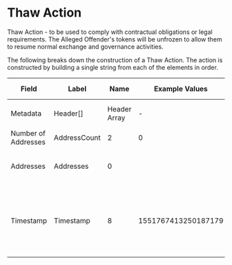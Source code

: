 
# Thaw Action

Thaw Action -  to be used to comply with contractual obligations or legal requirements.  The Alleged Offender's tokens will be unfrozen to allow them to resume normal exchange and governance activities.

The following breaks down the construction of a Thaw Action. The action is constructed by building a single string from each of the elements in order.

| Field    | Label    | Name         | Example Values | Comments | Data Type          | Restrictions |
|----------|----------|--------------|----------------|----------|--------------------|--------------|
| Metadata | Header[] | Header Array | -              | -        | Common header data | Header       |
| Number of Addresses | AddressCount | 2 | 0 | 0 - 65,535 | uint16 |  |
| Addresses | Addresses | 0 |  | Addresses holding tokens to be thawed. | Address[] |  |
| Timestamp | Timestamp | 8 | 1551767413250187179 | Timestamp in nanoseconds of when the smart contract created the action. | timestamp | Cannot be changed by issuer, operator. Smart contract controls. |



<!--
<table class="waffle">
    <tr style='height:19px;'>
        <th style="width:6%" class="s0">Field</th>
        <th style="width:9%" class="s1">Label</th>
        <th style="width:9%" class="s1">Name</th>
        <th style="width:2%" class="s1">Bytes</th>
        <th style="width:29%" class="s1">Example Values</th>
        <th style="width:26%" class="s1">Comments</th>
        <th style="width:5%" class="s1">Data Type</th>
        <th style="width:14%" class="s2">Amendment Restrictions</th>
    </tr>
    <tr>
        <td class="s5" rowspan="100">Metadata (OP_RETURN Payload)</td>
        <td class="e6">Header[]</td>
        <td class="e6">Header Array</td>
        <td class="e6">-</td>
        <td class="e6">-</td>
        <td class="e6">Common header data for all actions</td>
        <td class="e6">Header</td>
        <td class="e7"></td>
    </tr>

    <tr>
        <td class="e10">Number of Addresses</td>
        <td class="e10">AddressCount</td>
        <td class="e10">2</td>
        <td class="e10" style="word-break:break-all">0</td>
        <td class="e10">0 - 65,535</td>
        <td class="e10">uint16</td>
        <td class="e11"></td>
    </tr>

    <tr>
        <td class="e10">Addresses</td>
        <td class="e10">Addresses</td>
        <td class="e10">0</td>
        <td class="e10" style="word-break:break-all"></td>
        <td class="e10">Addresses holding tokens to be thawed.</td>
        <td class="e10">Address[]</td>
        <td class="e11"></td>
    </tr>

    <tr>
        <td class="e10">Timestamp</td>
        <td class="e10">Timestamp</td>
        <td class="e10">8</td>
        <td class="e10" style="word-break:break-all">1551767413250187179</td>
        <td class="e10">Timestamp in nanoseconds of when the smart contract created the action.</td>
        <td class="e10">timestamp</td>
        <td class="e11">Cannot be changed by issuer, operator. Smart contract controls.</td>
    </tr>

</table>
!-->